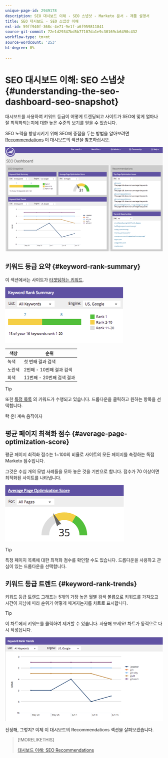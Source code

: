 ```yaml
---
unique-page-id: 2949178
description: SEO 대시보드 이해 - SEO 스냅샷 - Marketo 문서 - 제품 설명서
title: SEO 대시보드 - SEO 스냅샷 이해
exl-id: 59ff940f-368c-4e71-9e1f-a6f959811841
source-git-commit: 72e1d29347bd5b77107da1e9c30169cb6490c432
workflow-type: tm+mt
source-wordcount: '253'
ht-degree: 0%

---
```


# SEO 대시보드 이해: SEO 스냅샷 {#understanding-the-seo-dashboard-seo-snapshot}

대시보드를 사용하여 키워드 등급이 어떻게 트렌딩되고 사이트가 SEO에 맞게 얼마나 잘 최적화되는지에 대한 높은 수준의 보기를 얻을 수 있습니다.

SEO 노력을 향상시키기 위해 SEO에 중점을 두는 방법을 알아보려면 [Recommendations](/help/marketo/product-docs/additional-apps/seo/understanding-seo/understanding-the-seo-dashboard-seo-recommendations.md) 이 대시보드의 섹션을 참조하십시오.

![](assets/image2014-9-17-21-3a32-3a22.png)

## 키워드 등급 요약 {#keyword-rank-summary}

이 섹션에서는 사이트가 [타겟팅하는 키워드](/help/marketo/product-docs/additional-apps/seo/keywords/seo-add-keywords.md).

![](assets/image2014-9-17-21-3a34-3a5.png)

| 색상 | 순위 |
|---|---|
| 녹색 | 첫 번째 결과 검색 |
| 노란색 | 2번째 - 10번째 결과 검색 |
| 회색 | 11번째 - 20번째 검색 결과 |

>[!TIP]
>
>또한 [특정 목록](/help/marketo/product-docs/additional-apps/seo/keywords/seo-add-remove-keywords-from-a-list.md) 의 키워드가 수행되고 있습니다. 드롭다운을 클릭하고 원하는 항목을 선택합니다.

락 온! 계속 움직이자

## 평균 페이지 최적화 점수 {#average-page-optimization-score}

평균 페이지 최적화 점수는 1~100의 비율로 사이트의 모든 페이지를 측정하는 독점 Marketo 점수입니다.

그것은 수십 개의 모범 사례들을 모아 놓은 것을 기반으로 합니다. 점수가 70 이상이면 최적화된 사이트를 나타냅니다.

![](assets/image2014-9-17-21-3a35-3a55.png)

>[!TIP]
>
>특정 페이지 목록에 대한 최적화 점수를 확인할 수도 있습니다. 드롭다운을 사용하고 관심이 있는 드롭다운을 선택합니다.

## 키워드 등급 트렌드 {#keyword-rank-trends}

키워드 등급 트렌드 그래프는 5개의 가장 높은 월별 검색 볼륨으로 키워드를 가져오고 시간이 지남에 따라 순위가 어떻게 매겨지는지를 차트로 표시합니다.

>[!TIP]
>
>이 차트에서 키워드를 클릭하여 제거할 수 있습니다. 사용해 보세요! 차트가 동적으로 다시 작성됩니다.

![](assets/image2014-9-17-21-3a37-3a1.png)

진정해, 그렇지? 이제 이 대시보드의 Recommendations 섹션을 살펴보겠습니다.

>[!MORELIKETHIS]
>
>[대시보드 이해: SEO Recommendations](/help/marketo/product-docs/additional-apps/seo/understanding-seo/understanding-the-seo-dashboard-seo-recommendations.md)
